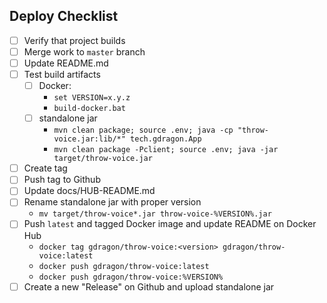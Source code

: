 ## Deploy Checklist

- [ ] Verify that project builds
- [ ] Merge work to `master` branch
- [ ] Update README.md
- [ ] Test build artifacts
  - [ ] Docker:
    - `set VERSION=x.y.z`
    - `build-docker.bat`
  - [ ] standalone jar
    - `mvn clean package; source .env; java -cp "throw-voice.jar:lib/*" tech.gdragon.App`
    - `mvn clean package -Pclient; source .env; java -jar target/throw-voice.jar`
- [ ] Create tag
- [ ] Push tag to Github
- [ ] Update docs/HUB-README.md
- [ ] Rename standalone jar with proper version
  - `mv target/throw-voice*.jar throw-voice-%VERSION%.jar`
- [ ] Push `latest` and tagged Docker image and update README on Docker Hub
  - `docker tag gdragon/throw-voice:<version> gdragon/throw-voice:latest`
  - `docker push gdragon/throw-voice:latest`
  - `docker push gdragon/throw-voice:%VERSION%`
- [ ] Create a new "Release" on Github and upload standalone jar
